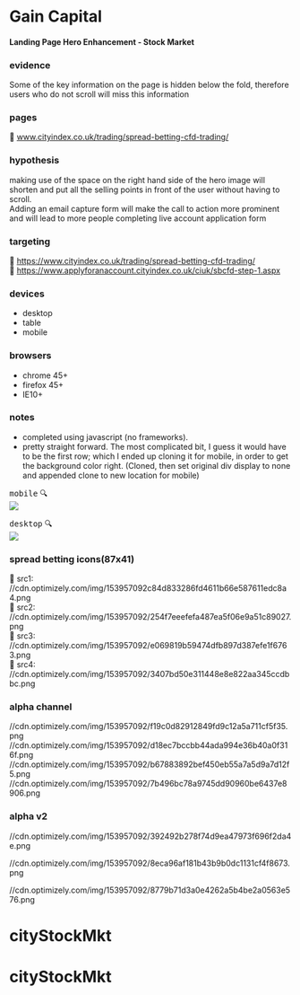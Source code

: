#  Gain Capital
#### Landing Page Hero Enhancement - Stock Market

### evidence
Some of the key information on the page is hidden below the fold, therefore users who do not scroll will miss this information

### pages
:round_pushpin:  www.cityindex.co.uk/trading/spread-betting-cfd-trading/

### hypothesis
making use of the space on the right hand side of the hero image will shorten and put all the selling points in front of the user without having to scroll.  
Adding an email capture form will make the call to action more prominent and will lead to more people completing live account application form

### targeting
:round_pushpin: https://www.cityindex.co.uk/trading/spread-betting-cfd-trading/        
:round_pushpin: https://www.applyforanaccount.cityindex.co.uk/ciuk/sbcfd-step-1.aspx

### devices
- desktop
- table
- mobile

### browsers
- chrome 45+
- firefox 45+
- IE10+


### notes
- completed using javascript (no frameworks).     
- pretty straight forward. The most complicated bit, I guess it would have to be the first row; which I ended up cloning it for mobile, in order to get the background color right. (Cloned, then set original div display to none and appended clone to new location for mobile)


<kbd>mobile</kbd>  :mag:            
 ![](/src/mobilev1.png)

<kbd>desktop</kbd> :mag:          
![](/src/desktopv1.png)




### spread betting icons(87x41)
:small_blue_diamond: src1:  
//cdn.optimizely.com/img/153957092c84d833286fd4611b66e587611edc8a4.png      
:small_blue_diamond: src2: 
//cdn.optimizely.com/img/153957092/254f7eeefefa487ea5f06e9a51c89027.png       
:small_blue_diamond: src3:
//cdn.optimizely.com/img/153957092/e069819b59474dfb897d387efe1f6763.png      
:small_blue_diamond: src4: 
//cdn.optimizely.com/img/153957092/3407bd50e311448e8e822aa345ccdbbc.png   

### alpha channel
//cdn.optimizely.com/img/153957092/f19c0d82912849fd9c12a5a711cf5f35.png   
//cdn.optimizely.com/img/153957092/d18ec7bccbb44ada994e36b40a0f316f.png
//cdn.optimizely.com/img/153957092/b67883892bef450eb55a7a5d9a7d12f5.png
//cdn.optimizely.com/img/153957092/7b496bc78a9745dd90960be6437e8906.png

### alpha v2
//cdn.optimizely.com/img/153957092/392492b278f74d9ea47973f696f2da4e.png

//cdn.optimizely.com/img/153957092/8eca96af181b43b9b0dc1131cf4f8673.png

//cdn.optimizely.com/img/153957092/8779b71d3a0e4262a5b4be2a0563e576.png











# cityStockMkt
# cityStockMkt
